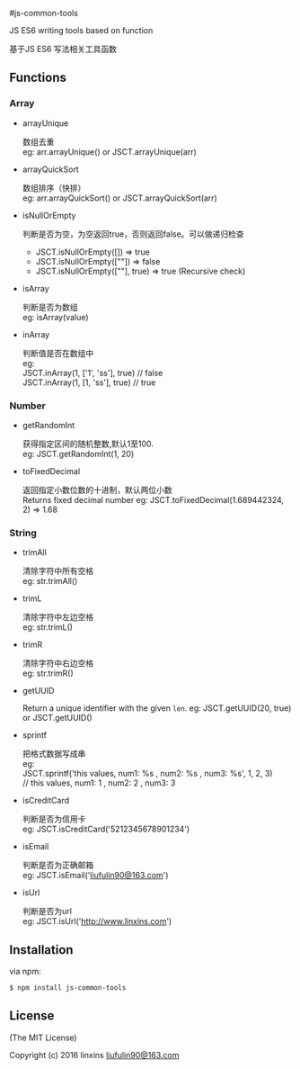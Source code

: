 #js-common-tools

JS ES6 writing tools based on function

基于JS ES6 写法相关工具函数


## Functions
### Array
- arrayUnique
  
  数组去重<br>
  eg: arr.arrayUnique() or JSCT.arrayUnique(arr)
  
- arrayQuickSort

  数组排序（快排） <br>
  eg: arr.arrayQuickSort() or JSCT.arrayQuickSort(arr)
  
- isNullOrEmpty

  判断是否为空，为空返回true，否则返回false。可以做递归检查<br>
   * JSCT.isNullOrEmpty([]) => true
   * JSCT.isNullOrEmpty([""]) => false
   * JSCT.isNullOrEmpty([""], true) => true (Recursive check)
   
- isArray 

  判断是否为数组 <br>
  eg: isArray(value)

- inArray

  判断值是否在数组中<br>
  eg: <br>
     JSCT.inArray(1, ['1', 'ss'], true) // false<br>
     JSCT.inArray(1, [1, 'ss'], true) // true
     
### Number
- getRandomInt

  获得指定区间的随机整数,默认1至100. <br>
  eg: JSCT.getRandomInt(1, 20)
  
- toFixedDecimal
  
  返回指定小数位数的十进制，默认两位小数<br>
  Returns fixed decimal number
  eg: JSCT.toFixedDecimal(1.689442324, 2) => 1.68
  
### String
- trimAll 
  
  清除字符中所有空格 <br>
  eg: str.trimAll()
  
- trimL 
  
  清除字符中左边空格 <br>
  eg: str.trimL()
  
- trimR 

  清除字符中右边空格 <br>
  eg: str.trimR()
    
- getUUID
  
  Return a unique identifier with the given `len`.
  eg: JSCT.getUUID(20, true) or JSCT.getUUID()

- sprintf
  
  把格式数据写成串<br> 
  eg:<br> 
  JSCT.sprintf('this values, num1: %s , num2: %s , num3: %s', 1, 2, 3)
  <br>// this values, num1: 1 , num2: 2 , num3: 3
       
- isCreditCard
  
  判断是否为信用卡<br>
  eg: JSCT.isCreditCard('5212345678901234')

- isEmail 
  
  判断是否为正确邮箱<br>
  eg: JSCT.isEmail('liufulin90@163.com')
 
  
- isUrl 
  
  判断是否为url<br>
  eg: JSCT.isUrl('http://www.linxins.com')
## Installation

via npm:

```bash
$ npm install js-common-tools
```

## License
(The MIT License)

Copyright (c) 2016 linxins <liufulin90@163.com>
